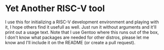 # Yet Another RISC-V tool
I use this for initializing a RISC-V development environment and playing with it, I hope others find it usefull as well. Just run it without arguments and it'll print out a usage text. Note that I use Gentoo where this runs out of the box, I don't know what packages are needed for other distros, please let me know and I'll include it on the README (or create a pull request).
